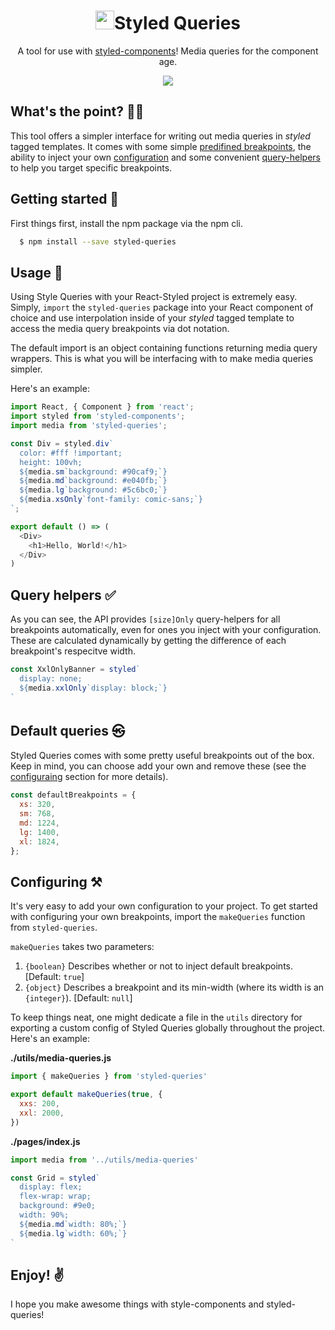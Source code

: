 <h1 align="center"><img height="30" src="https://raw.githubusercontent.com/Charliekenney23/styled-queries/master/assets/react.png">Styled Queries</h1>
<p align="center">
  A tool for use with <a href="https://github.com/styled-components/styled-components">styled-components</a>! Media queries for the component age.
</p>

<p align="center">
  <img src="https://raw.githubusercontent.com/Charliekenney23/styled-queries/master/assets/demo.gif">
</p>

<h2>What's the point? 🤷‍♂️</h2>

This tool offers a simpler interface for writing out media queries in *styled* tagged templates. It comes with some simple [predifined breakpoints](#default-queries-), the ability to inject your own [configuration](#configuring-) and some convenient [query-helpers](#query-helpers-) to help you target specific breakpoints.

<h2>Getting started 🚀</h2>
First things first, install the npm package via the npm cli.

```bash
  $ npm install --save styled-queries
```

<h2>Usage 📝</h2>

Using Style Queries with your React-Styled project is extremely easy. Simply, `import` the `styled-queries` package into your React component of choice and use interpolation inside of your *styled* tagged template to access the media query breakpoints via dot notation.

The default import is an object containing functions returning media query wrappers. This is what you will be interfacing with to make media queries simpler.

Here's an example:

```js
import React, { Component } from 'react';
import styled from 'styled-components';
import media from 'styled-queries';

const Div = styled.div`
  color: #fff !important;
  height: 100vh;
  ${media.sm`background: #90caf9;`}
  ${media.md`background: #e040fb;`}
  ${media.lg`background: #5c6bc0;`}
  ${media.xsOnly`font-family: comic-sans;`}
`;

export default () => (
  <Div>
    <h1>Hello, World!</h1>
  </Div>
)
```
<h2>Query helpers ✅</h2>

As you can see, the API provides `[size]Only` query-helpers for all breakpoints automatically, even for ones you inject with your configuration. These are calculated dynamically by getting the difference of each breakpoint's respecitve width.

```js
const XxlOnlyBanner = styled`
  display: none;
  ${media.xxlOnly`display: block;`}
`
```

<h2>Default queries ㉿</h2>

Styled Queries comes with some pretty useful breakpoints out of the box. Keep in mind, you can choose add your own and remove these (see the [configuraing](#configuring-) section for more details).

```js
const defaultBreakpoints = {
  xs: 320,
  sm: 768,
  md: 1224,
  lg: 1400,
  xl: 1824,
};
```

<h2>Configuring ⚒</h2>

It's very easy to add your own configuration to your project. To get started with configuring your own breakpoints, import the `makeQueries` function from `styled-queries`. 

`makeQueries` takes two parameters:
1. `{boolean}` Describes whether or not to inject default breakpoints. [Default: `true`] 
2. `{object}` Describes a breakpoint and its min-width (where its width is an `{integer}`). [Default: `null`]

To keep things neat, one might dedicate a file in the `utils` directory for exporting a custom config of Styled Queries globally throughout the project. Here's an example:

**./utils/media-queries.js**

```js
import { makeQueries } from 'styled-queries'

export default makeQueries(true, {
  xxs: 200,
  xxl: 2000,
})
```

**./pages/index.js**

```js
import media from '../utils/media-queries'

const Grid = styled`
  display: flex;
  flex-wrap: wrap;
  background: #9e0;
  width: 90%;
  ${media.md`width: 80%;`}
  ${media.lg`width: 60%;`}
`
```

<h2>Enjoy! ✌️</h2>

I hope you make awesome things with style-components and styled-queries!